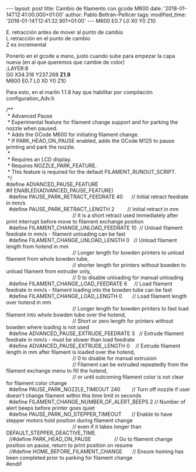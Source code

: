 --- layout: post title: Cambio de filamento con gcode M600 date:
'2018-01-14T12:41:00.000+01:00' author: Pablo Beltrán-Pellicer tags:
modified\_time: '2018-01-14T12:41:32.901+01:00' --- M600 E0.7 L0 X0 Y0
Z10  
  
E. retracción antes de mover al punto de cambio  
L retracción en el punto de cambio  
Z es incremental  
  
Ponerlo en el gcode a mano, justo cuando sube para empezar la capa nueva
(en al que queremos que cambie de color)  
;LAYER:8  
G0 X34.318 Y237.268 **Z1.9**  
M600 E0.7 L0 X0 Y0 Z10  
  
Para esto, en el marlin 1.1.8 hay que habilitar por compilación  
configuration\_Adv.h  
  
  
  
  
/\*\*  
 \* Advanced Pause  
 \* Experimental feature for filament change support and for parking the
nozzle when paused.  
 \* Adds the GCode M600 for initiating filament change.  
 \* If PARK\_HEAD\_ON\_PAUSE enabled, adds the GCode M125 to pause
printing and park the nozzle.  
 \*  
 \* Requires an LCD display.  
 \* Requires NOZZLE\_PARK\_FEATURE.  
 \* This feature is required for the default FILAMENT\_RUNOUT\_SCRIPT.  
 \*/  
\#define ADVANCED\_PAUSE\_FEATURE  
\#if ENABLED(ADVANCED\_PAUSE\_FEATURE)  
  \#define PAUSE\_PARK\_RETRACT\_FEEDRATE 40      // Initial retract
feedrate in mm/s  
  \#define PAUSE\_PARK\_RETRACT\_LENGTH 2         // Initial retract in
mm  
                                              // It is a short retract
used immediately after print interrupt before move to filament exchange
position  
  \#define FILAMENT\_CHANGE\_UNLOAD\_FEEDRATE 10  // Unload filament
feedrate in mm/s - filament unloading can be fast  
  \#define FILAMENT\_CHANGE\_UNLOAD\_LENGTH 0   // Unload filament
length from hotend in mm  
                                              // Longer length for
bowden printers to unload filament from whole bowden tube,  
                                              // shorter length for
printers without bowden to unload filament from extruder only,  
                                              // 0 to disable unloading
for manual unloading  
  \#define FILAMENT\_CHANGE\_LOAD\_FEEDRATE 6     // Load filament
feedrate in mm/s - filament loading into the bowden tube can be fast  
  \#define FILAMENT\_CHANGE\_LOAD\_LENGTH 0       // Load filament
length over hotend in mm  
                                              // Longer length for
bowden printers to fast load filament into whole bowden tube over the
hotend,  
                                              // Short or zero length
for printers without bowden where loading is not used  
  \#define ADVANCED\_PAUSE\_EXTRUDE\_FEEDRATE 3   // Extrude filament
feedrate in mm/s - must be slower than load feedrate  
  \#define ADVANCED\_PAUSE\_EXTRUDE\_LENGTH 0    // Extrude filament
length in mm after filament is loaded over the hotend,  
                                              // 0 to disable for manual
extrusion  
                                              // Filament can be
extruded repeatedly from the filament exchange menu to fill the
hotend,  
                                              // or until outcoming
filament color is not clear for filament color change  
  \#define PAUSE\_PARK\_NOZZLE\_TIMEOUT 240        // Turn off nozzle if
user doesn't change filament within this time limit in seconds  
  \#define FILAMENT\_CHANGE\_NUMBER\_OF\_ALERT\_BEEPS 2 // Number of
alert beeps before printer goes quiet  
  \#define PAUSE\_PARK\_NO\_STEPPER\_TIMEOUT       // Enable to have
stepper motors hold position during filament change  
                                              // even if it takes longer
than DEFAULT\_STEPPER\_DEACTIVE\_TIME.  
  //\#define PARK\_HEAD\_ON\_PAUSE                // Go to filament
change position on pause, return to print position on resume  
  //\#define HOME\_BEFORE\_FILAMENT\_CHANGE       // Ensure homing has
been completed prior to parking for filament change  
\#endif
